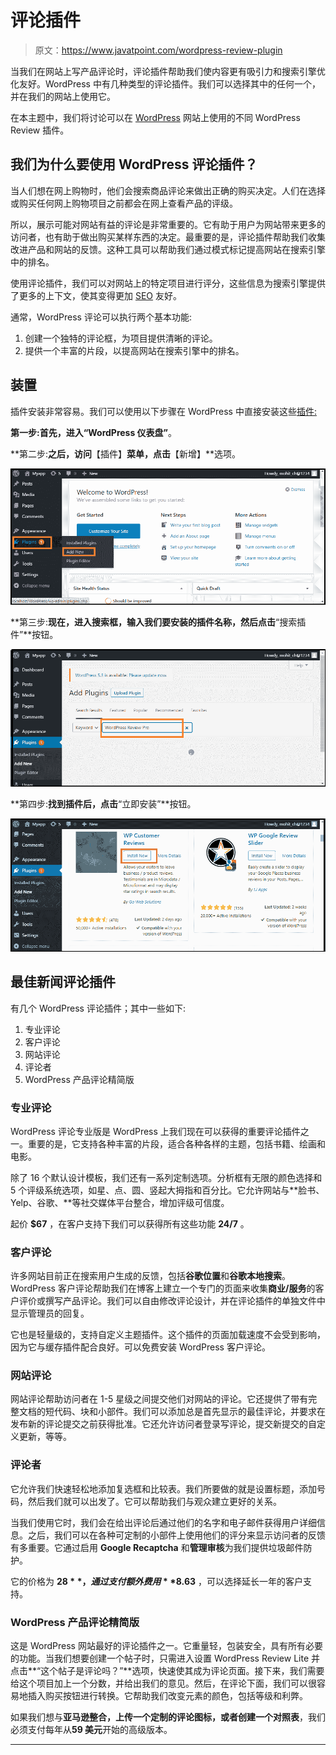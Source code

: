 # 评论插件

> 原文：<https://www.javatpoint.com/wordpress-review-plugin>

当我们在网站上写产品评论时，评论插件帮助我们使内容更有吸引力和搜索引擎优化友好。WordPress 中有几种类型的评论插件。我们可以选择其中的任何一个，并在我们的网站上使用它。

在本主题中，我们将讨论可以在 [WordPress](https://www.javatpoint.com/wordpress-tutorial) 网站上使用的不同 WordPress Review 插件。

## 我们为什么要使用 WordPress 评论插件？

当人们想在网上购物时，他们会搜索商品评论来做出正确的购买决定。人们在选择或购买任何网上购物项目之前都会在网上查看产品的评级。

所以，展示可能对网站有益的评论是非常重要的。它有助于用户为网站带来更多的访问者，也有助于做出购买某样东西的决定。最重要的是，评论插件帮助我们收集改进产品和网站的反馈。这种工具可以帮助我们通过模式标记提高网站在搜索引擎中的排名。

使用评论插件，我们可以对网站上的特定项目进行评分，这些信息为搜索引擎提供了更多的上下文，使其变得更加 [SEO](https://www.javatpoint.com/seo-tutorial) 友好。

通常，WordPress 评论可以执行两个基本功能:

1.  创建一个独特的评论框，为项目提供清晰的评论。
2.  提供一个丰富的片段，以提高网站在搜索引擎中的排名。

## 装置

插件安装非常容易。我们可以使用以下步骤在 WordPress 中直接安装这些[插件:](https://www.javatpoint.com/wordpress-plugins)

**第一步:**首先，进入**“WordPress 仪表盘”**。

**第二步:**之后，访问**【插件】**菜单，点击**【新增】**选项。

![WordPress Review Plugin](img/1a9dd14ed45b616568cbaa42f0b1454b.png)

**第三步:**现在，进入搜索框，输入我们要安装的插件名称，然后点击**“搜索插件”**按钮。

![WordPress Review Plugin](img/a80ca8452552331b481936b2433f6e03.png)

**第四步:**找到插件后，点击**“立即安装”**按钮。

![WordPress Review Plugin](img/012913e0f36aa513adc632e2c6e6b56b.png)

## 最佳新闻评论插件

有几个 WordPress 评论插件；其中一些如下:

1.  专业评论
2.  客户评论
3.  网站评论
4.  评论者
5.  WordPress 产品评论精简版

### 专业评论

WordPress 评论专业版是 WordPress 上我们现在可以获得的重要评论插件之一。重要的是，它支持各种丰富的片段，适合各种各样的主题，包括书籍、绘画和电影。

除了 16 个默认设计模板，我们还有一系列定制选项。分析框有无限的颜色选择和 5 个评级系统选项，如星、点、圆、竖起大拇指和百分比。它允许网站与**脸书、Yelp、谷歌、**等社交媒体平台整合，增加评级可信度。

起价 **$67** ，在客户支持下我们可以获得所有这些功能 **24/7** 。

### 客户评论

许多网站目前正在搜索用户生成的反馈，包括**谷歌位置**和**谷歌本地搜索**。WordPress 客户评论帮助我们在博客上建立一个专门的页面来收集**商业/服务**的客户评价或撰写产品评论。我们可以自由修改评论设计，并在评论插件的单独文件中显示管理员的回复。

它也是轻量级的，支持自定义主题插件。这个插件的页面加载速度不会受到影响，因为它与缓存插件配合良好。可以免费安装 WordPress 客户评论。

### 网站评论

网站评论帮助访问者在 1-5 星级之间提交他们对网站的评论。它还提供了带有完整文档的短代码、块和小部件。我们可以添加总是首先显示的最佳评论，并要求在发布新的评论提交之前获得批准。它还允许访问者登录写评论，提交新提交的自定义更新，等等。

### 评论者

它允许我们快速轻松地添加复选框和比较表。我们所要做的就是设置标题，添加号码，然后我们就可以出发了。它可以帮助我们与观众建立更好的关系。

当我们使用它时，我们会在给出评论后通过他们的名字和电子邮件获得用户详细信息。之后，我们可以在各种可定制的小部件上使用他们的评分来显示访问者的反馈有多重要。它通过启用 **Google Recaptcha** 和**管理审核**为我们提供垃圾邮件防护。

它的价格为 **$28** ，通过支付额外费用 **$8.63** ，可以选择延长一年的客户支持。

### WordPress 产品评论精简版

这是 WordPress 网站最好的评论插件之一。它重量轻，包装安全，具有所有必要的功能。当我们想要创建一个帖子时，只需进入设置 WordPress Review Lite 并点击**“这个帖子是评论吗？”**选项，快速使其成为评论页面。接下来，我们需要给这个项目加上一个分数，并给出我们的意见。然后，在评论下面，我们可以很容易地插入购买按钮进行转换。它帮助我们改变元素的颜色，包括等级和利弊。

如果我们想与**亚马逊整合，上传一个定制的评论图标，或者创建一个对照表**，我们必须支付每年从**59 美元**开始的高级版本。

* * *